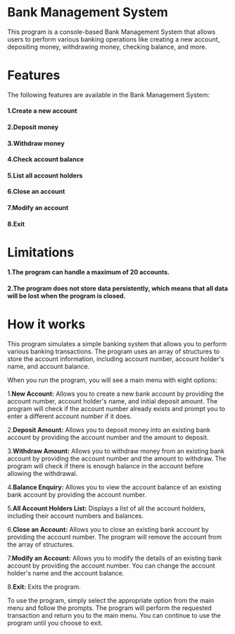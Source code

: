 # Bank Management System
This program is a console-based Bank Management System that allows users to perform various banking operations like creating a new account, depositing money, withdrawing money, checking balance, and more.

# Features
The following features are available in the Bank Management System:

#### 1.Create a new account
#### 2.Deposit money
#### 3.Withdraw money
#### 4.Check account balance
#### 5.List all account holders
#### 6.Close an account
#### 7.Modify an account
#### 8.Exit
# Limitations
#### 1.The program can handle a maximum of 20 accounts.
#### 2.The program does not store data persistently, which means that all data will be lost when the program is closed.
# How it works
This program simulates a simple banking system that allows you to perform various banking transactions. The program uses an array of structures to store the account information, including account number, account holder's name, and account balance.

When you run the program, you will see a main menu with eight options:

1.**New Account:** Allows you to create a new bank account by providing the account number, account holder's name, and initial deposit amount. The program will check if the account number already exists and prompt you to enter a different account number if it does.

2.**Deposit Amount:** Allows you to deposit money into an existing bank account by providing the account number and the amount to deposit.

3.**Withdraw Amount:** Allows you to withdraw money from an existing bank account by providing the account number and the amount to withdraw. The program will check if there is enough balance in the account before allowing the withdrawal.

4.**Balance Enquiry:** Allows you to view the account balance of an existing bank account by providing the account number.

5.**All Account Holders List:** Displays a list of all the account holders, including their account numbers and balances.

6.**Close an Account:** Allows you to close an existing bank account by providing the account number. The program will remove the account from the array of structures.

7.**Modify an Account:** Allows you to modify the details of an existing bank account by providing the account number. You can change the account holder's name and the account balance.

8.**Exit:** Exits the program.

To use the program, simply select the appropriate option from the main menu and follow the prompts. The program will perform the requested transaction and return you to the main menu. You can continue to use the program until you choose to exit.
